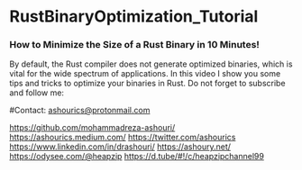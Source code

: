 # RustBinaryOptimization_Tutorial

### How to Minimize the Size of a Rust Binary in 10 Minutes!



By default, the Rust compiler does not generate optimized binaries, which is vital for the wide spectrum of applications. In this video I show you some tips and tricks to optimize your binaries in Rust. 
Do not forget to subscribe and follow me:

#Contact: ashourics@protonmail.com

https://github.com/mohammadreza-ashouri/
https://ashourics.medium.com/
https://twitter.com/ashourics
https://www.linkedin.com/in/drashouri/
https://ashoury.net/
https://odysee.com/@heapzip
https://d.tube/#!/c/heapzipchannel99
